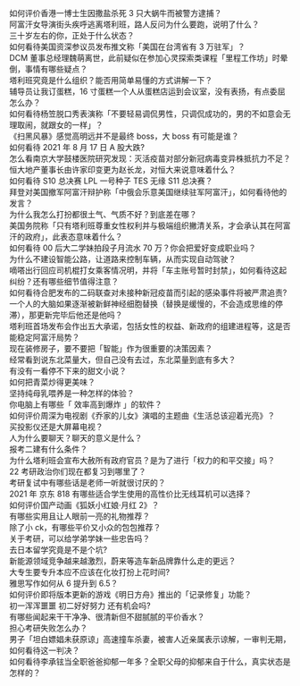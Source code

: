 如何评价香港一博士生因撒盐杀死 3 只大蜗牛而被警方逮捕？  
阿富汗女导演街头疾呼逃离塔利班，路人反问为什么要跑，说明了什么？  
三十岁左右的你，正处于什么状态？  
如何看待美国资深参议员发布推文称「美国在台湾省有 3 万驻军」？  
DCM 董事总经理魏萌离世，此前疑似在参加心灵探索类课程「里程工作坊」时晕倒，事情有哪些疑点？  
塔利班究竟是什么组织？能否用简单易懂的方式讲解一下？  
辅导员让我订蛋糕，16 寸蛋糕一个人从蛋糕店运到会议室，没有表扬，有点委屈怎么办？  
如何看待杨笠脱口秀表演称「不要轻易调侃男性，只调侃成功的，男的不如意会无理取闹，就跟女的一样」？  
《扫黑风暴》感觉高明远并不是最终 boss，大 boss 有可能是谁？  
如何看待 2021 年 8 月 17 日 A 股大跌?  
怎么看南京大学鼓楼医院研究发现：灭活疫苗对部分新冠病毒变异株抵抗力不足？  
恒大地产董事长由许家印变更为赵长龙，对恒大来说意味着什么？  
如何看待 S10 总决赛 LPL 一号种子 TES 无缘 S11 总决赛？  
拜登对美国撤军阿富汗辩护称「中俄会乐意美国继续驻军阿富汗」，如何看待他的发言？  
为什么我怎么打扮都很土气、气质不好？到底差在哪？  
美国务院称「只有塔利班尊重女性权利并与极端组织撇清关系，才会承认其在阿富汗的政府」，此表态意味着什么？  
如何看待 00 后大二学妹拍段子月流水 70 万？你会把爱好变成职业吗？  
为什么不建设智能公路，让道路来控制车辆，从而实现自动驾驶？  
嘀嗒出行回应司机棍打女乘客情况明，并将「车主账号暂时封禁」，如何看待这起纠纷？还有哪些细节值得注意？  
如何看待合肥发布的二码联查对未接种新冠疫苗而引起的感染事件将被严肃追责?  
一个人的大脑如果逐渐被新鲜神经细胞替换（替换是缓慢的，不会造成思维的停滞），那更新完毕后他还是他吗？  
塔利班首场发布会作出五大承诺，包括女性的权益、新政府的组建进程等，这是否能稳定阿富汗局势？  
现在装修房子，要不要把「智能」作为很重要的决策因素？  
经常看到说东北菜量大，但自己没有去过，东北菜量到底有多大？  
有没有一看停不下来的甜文小说？  
如何把青菜炒得更美味？  
坚持纯母乳喂养是一种怎样的体验？  
你电脑上有哪些「 效率高到爆炸 」的软件？  
如何评价周深为电视剧《乔家的儿女》演唱的主题曲《生活总该迎着光亮》？  
买投影仪还是大屏幕电视？  
人为什么要聊天？聊天的意义是什么？  
报考二建有什么条件？  
为什么塔利班会宣布大赦所有政府官员？是为了进行「权力的和平交接」吗？  
22 考研政治你们现在都复习到哪里了？  
考研复试中有哪些话是老师一听就很讨厌的？  
2021 年 京东 818 有哪些适合学生使用的高性价比无线耳机可以选择？  
如何评价国产动画《狐妖小红娘·月红 2》？  
有哪些实用且让人眼前一亮的礼物推荐？  
除了小 ck，有哪些平价又小众的包包推荐？  
关于考研，可以给学弟学妹一些忠告吗？  
去日本留学究竟是不是个坑?  
新能源领域竞争越来越激烈，蔚来等造车新品牌靠什么走的更远？  
大专生要专升本应不应该在化妆打扮上花时间?  
雅思写作如何从 6 提升到 6.5？  
如何评价即将版本更新的游戏《明日方舟》推出的「记录修复」功能？  
初一浑浑噩噩 初二好好努力 还有机会吗?  
有哪些闻起来干干净净、很清新但不甜腻腻的平价香水？  
担心考研失败怎么办？  
男子「坦白嫖娼未获原谅」高速撞车杀妻，被害人近亲属表示谅解，一审判无期，如何看待这一判决？  
如何看待李承铉当全职爸爸抑郁一年多？全职父母的抑郁来自于什么，真实状态是怎样的？  

